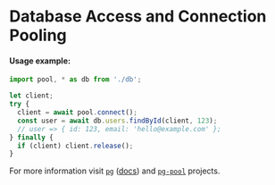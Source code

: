 # Database Access and Connection Pooling

#### Usage example:

```js
import pool, * as db from './db';
```

```js
let client;
try {
  client = await pool.connect();
  const user = await db.users.findById(client, 123);
  // user => { id: 123, email: 'hello@example.com' };
} finally {
  if (client) client.release();
}
```

For more information visit [`pg`](https://github.com/brianc/node-postgres)
([docs](https://github.com/brianc/node-postgres/wiki)) and
[`pg-pool`](https://github.com/brianc/node-pg-pool) projects.
